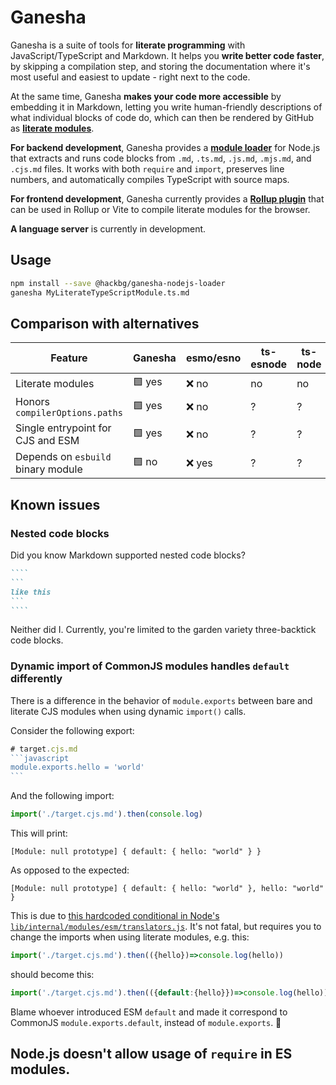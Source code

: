 # Ganesha

Ganesha is a suite of tools for **literate programming** with JavaScript/TypeScript and Markdown.
It helps you **write better code faster**, by skipping a compilation step, and storing the
documentation where it's most useful and easiest to update - right next to the code.

At the same time, Ganesha **makes your code more accessible** by embedding it in Markdown,
letting you write human-friendly descriptions of what individual blocks of code do,
which can then be rendered by GitHub as [**literate modules**](./tests/MATRIX.cjs.md).

**For backend development**, Ganesha provides a [**module loader**](./nodejs-loader) for Node.js
that extracts and runs code blocks from `.md`, `.ts.md`, `.js.md`, `.mjs.md`, and `.cjs.md` files.
It works with both `require` and `import`, preserves line numbers,
and automatically compiles TypeScript with source maps.

**For frontend development**, Ganesha currently provides a [**Rollup plugin**](./rollup-plugin)
that can be used in Rollup or Vite to compile literate modules for the browser.

**A language server** is currently in development.

## Usage

```sh
npm install --save @hackbg/ganesha-nodejs-loader
ganesha MyLiterateTypeScriptModule.ts.md
```

## Comparison with alternatives

|Feature                           |Ganesha|esmo/esno|ts-esnode|ts-node|
|----------------------------------|-------|---------|---------|-------|
|Literate modules                  |🟩 yes |❌ no    |no       |no     |
|Honors `compilerOptions.paths`    |🟩 yes |❌ no    |?        |?      |
|Single entrypoint for CJS and ESM |🟩 yes |❌ no    |?        |?      |
|Depends on `esbuild` binary module|🟩 no  |❌ yes   |?        |?      |

## Known issues

### Nested code blocks

Did you know Markdown supported nested code blocks?

`````markdown
````
```
like this
```
````
`````

Neither did I. Currently, you're limited to the garden variety
three-backtick code blocks.

### Dynamic import of CommonJS modules handles `default` differently

There is a difference in the behavior of `module.exports`
between bare and literate CJS modules
when using dynamic `import()` calls.

Consider the following export:

````javascript
# target.cjs.md
```javascript
module.exports.hello = 'world'
```
````

And the following import:

```javascript
import('./target.cjs.md').then(console.log)
```

This will print:

```
[Module: null prototype] { default: { hello: "world" } }
```

As opposed to the expected:

```
[Module: null prototype] { default: { hello: "world" }, hello: "world" }
```

This is due to [this hardcoded conditional in Node's `lib/internal/modules/esm/translators.js`](https://github.com/nodejs/node/blob/7af8896d99f5e61704c887c993ec2e8446f390ad/lib/internal/modules/esm/translators.js#L266).
It's not fatal, but requires you to change the imports when using literate modules,
e.g. this:

```javascript
import('./target.cjs.md').then(({hello})=>console.log(hello))
```

should become this:

```javascript
import('./target.cjs.md').then(({default:{hello}})=>console.log(hello))
```

Blame whoever introduced ESM `default` and made it correspond to CommonJS `module.exports.default`,
instead of `module.exports`. 🐘

## Node.js doesn't allow usage of `require` in ES modules.
